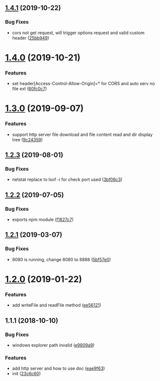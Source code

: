 ## [1.4.1](https://github.com/hubcarl/node-tool-utils/compare/1.4.0...1.4.1) (2019-10-22)


### Bug Fixes

* cors not get request, will trigger options request and valid custom header ([25bb949](https://github.com/hubcarl/node-tool-utils/commit/25bb949))



# [1.4.0](https://github.com/hubcarl/node-tool-utils/compare/1.3.0...1.4.0) (2019-10-21)


### Features

* set header[Access-Control-Allow-Origin]=* for CORS and auto serv no file  ext ([60fc0c7](https://github.com/hubcarl/node-tool-utils/commit/60fc0c7))



# [1.3.0](https://github.com/hubcarl/node-tool-utils/compare/1.2.3...1.3.0) (2019-09-07)


### Features

* support http server file download and file content read and dir display tree ([9c24359](https://github.com/hubcarl/node-tool-utils/commit/9c24359))



## [1.2.3](https://github.com/hubcarl/node-tool-utils/compare/1.2.2...1.2.3) (2019-08-01)


### Bug Fixes

*  netstat replace to lsof -i for check port used ([3bf06c3](https://github.com/hubcarl/node-tool-utils/commit/3bf06c3))



## [1.2.2](https://github.com/hubcarl/node-tool-utils/compare/1.2.1...1.2.2) (2019-07-05)


### Bug Fixes

* exports npm module ([f1827c7](https://github.com/hubcarl/node-tool-utils/commit/f1827c7))



<a name="1.2.1"></a>
## [1.2.1](https://github.com/hubcarl/node-tool-utils/compare/1.2.0...1.2.1) (2019-03-07)


### Bug Fixes

* 8080 is running, change 8080 to 8888 ([5bf57e0](https://github.com/hubcarl/node-tool-utils/commit/5bf57e0))



<a name="1.2.0"></a>
# [1.2.0](https://github.com/hubcarl/node-tool-utils/compare/1.1.1...1.2.0) (2019-01-22)


### Features

* add writeFile and readFile method ([ee56121](https://github.com/hubcarl/node-tool-utils/commit/ee56121))



<a name="1.1.1"></a>
## 1.1.1 (2018-10-10)


### Bug Fixes

* windows explorer path invalid ([e9809a9](https://github.com/hubcarl/node-tool-utils/commit/e9809a9))


### Features

* add http server and how to use doc ([eae9f63](https://github.com/hubcarl/node-tool-utils/commit/eae9f63))
* init ([23c6c60](https://github.com/hubcarl/node-tool-utils/commit/23c6c60))




